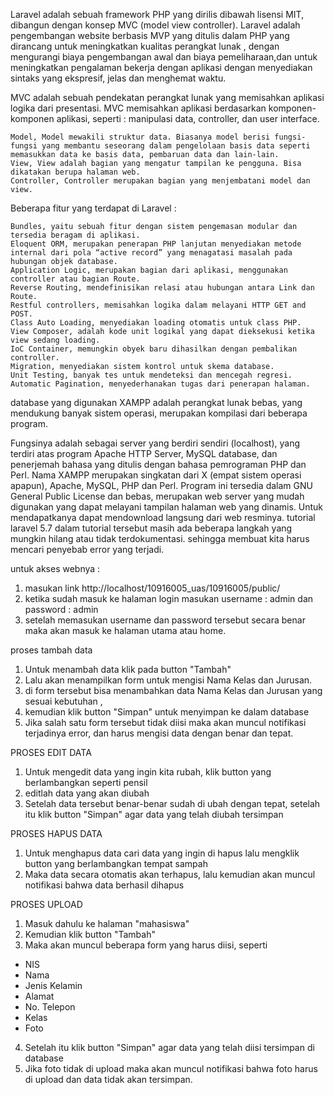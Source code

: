 Laravel adalah sebuah framework PHP yang dirilis dibawah lisensi MIT, dibangun dengan konsep MVC (model view controller). Laravel adalah pengembangan website berbasis MVP yang ditulis dalam PHP yang dirancang untuk
meningkatkan kualitas perangkat lunak ,
dengan mengurangi biaya pengembangan awal dan biaya pemeliharaan,dan untuk meningkatkan pengalaman bekerja dengan aplikasi dengan menyediakan sintaks yang ekspresif, jelas dan menghemat waktu.

MVC adalah sebuah pendekatan perangkat lunak yang memisahkan aplikasi logika dari presentasi. MVC memisahkan aplikasi berdasarkan komponen- komponen aplikasi, seperti : manipulasi data, controller, dan user interface.

    Model, Model mewakili struktur data. Biasanya model berisi fungsi-fungsi yang membantu seseorang dalam pengelolaan basis data seperti memasukkan data ke basis data, pembaruan data dan lain-lain.
    View, View adalah bagian yang mengatur tampilan ke pengguna. Bisa dikatakan berupa halaman web.
    Controller, Controller merupakan bagian yang menjembatani model dan view.

Beberapa fitur yang terdapat di Laravel :

    Bundles, yaitu sebuah fitur dengan sistem pengemasan modular dan tersedia beragam di aplikasi.
    Eloquent ORM, merupakan penerapan PHP lanjutan menyediakan metode internal dari pola “active record” yang menagatasi masalah pada hubungan objek database.
    Application Logic, merupakan bagian dari aplikasi, menggunakan controller atau bagian Route.
    Reverse Routing, mendefinisikan relasi atau hubungan antara Link dan Route.
    Restful controllers, memisahkan logika dalam melayani HTTP GET and POST.
    Class Auto Loading, menyediakan loading otomatis untuk class PHP.
    View Composer, adalah kode unit logikal yang dapat dieksekusi ketika view sedang loading.
    IoC Container, memungkin obyek baru dihasilkan dengan pembalikan controller.
    Migration, menyediakan sistem kontrol untuk skema database.
    Unit Testing, banyak tes untuk mendeteksi dan mencegah regresi.
    Automatic Pagination, menyederhanakan tugas dari penerapan halaman.

database yang digunakan
XAMPP  adalah perangkat lunak bebas, yang mendukung banyak sistem operasi, merupakan kompilasi dari beberapa program.

Fungsinya adalah sebagai server yang berdiri sendiri (localhost), yang terdiri atas program Apache HTTP Server, MySQL database,
dan penerjemah bahasa yang ditulis dengan bahasa pemrograman PHP dan Perl. Nama XAMPP merupakan singkatan dari X (empat sistem operasi apapun),
Apache, MySQL, PHP dan Perl. Program ini tersedia dalam GNU General Public License dan bebas, merupakan web server yang mudah digunakan yang dapat melayani tampilan halaman web yang dinamis. 
Untuk mendapatkanya dapat mendownload langsung dari web resminya. 
tutorial laravel 5.7
dalam tutorial tersebut masih ada beberapa langkah yang mungkin hilang atau tidak terdokumentasi. sehingga membuat kita harus mencari penyebab error yang terjadi.

untuk akses webnya :
1. masukan link http://localhost/10916005_uas/10916005/public/
2. ketika sudah masuk ke halaman login masukan username : admin dan password : admin 
3. setelah memasukan username dan password tersebut secara benar maka akan masuk ke halaman utama atau home.

 proses tambah data
1. Untuk menambah data klik pada button "Tambah"
2. Lalu akan menampilkan form untuk mengisi Nama Kelas dan Jurusan. 
3. di form tersebut bisa menambahkan data Nama Kelas dan Jurusan yang sesuai kebutuhan , 
4. kemudian klik button "Simpan" untuk menyimpan ke dalam database
5. Jika salah satu form tersebut tidak diisi maka akan muncul notifikasi terjadinya error, dan harus mengisi data dengan benar dan tepat.

PROSES EDIT DATA

1. Untuk mengedit data yang ingin kita rubah, klik button yang berlambangkan seperti pensil
2. editlah data yang akan diubah
3. Setelah data tersebut benar-benar sudah di ubah dengan tepat, setelah itu klik button "Simpan" agar data yang telah diubah tersimpan

PROSES HAPUS DATA

1. Untuk menghapus data cari data yang ingin di hapus lalu mengklik button yang berlambangkan tempat sampah
2. Maka data secara otomatis akan terhapus, lalu kemudian akan muncul notifikasi bahwa data berhasil dihapus

PROSES UPLOAD

1. Masuk dahulu ke halaman "mahasiswa"
2. Kemudian klik button "Tambah"
3. Maka akan muncul beberapa form yang harus diisi, seperti 
 - NIS 
 - Nama 
 - Jenis Kelamin
 - Alamat
 - No. Telepon
 - Kelas 
 - Foto 
4. Setelah itu klik button "Simpan" agar data yang telah diisi tersimpan di database
5. Jika foto tidak di upload maka akan muncul notifikasi bahwa foto harus di upload dan data tidak akan tersimpan.

